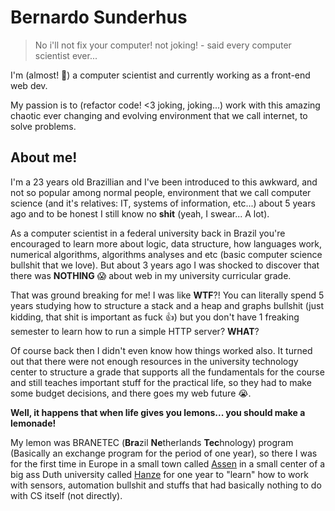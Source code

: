 # Bernardo Sunderhus
> No i'll not fix your computer! not joking! - said every computer scientist ever...

I'm (almost! :pray:) a computer scientist and currently working as a front-end web dev.

My passion is to (refactor code! <3 joking, joking...) work with this amazing chaotic ever changing and evolving environment that we call internet, to solve problems.

## About me!

  I'm a 23 years old Brazillian and I've been introduced to this awkward, and not so popular among normal people, environment that we call computer science (and it's relatives: IT, systems of information, etc...) about 5 years ago and to be honest I still know no **shit** (yeah, I swear... A lot).

  As a computer scientist in a federal university back in Brazil you're encouraged to learn more about logic, data structure, how languages work, numerical algorithms, algorithms analyses and etc (basic computer science bullshit that we love). But about 3 years ago I was shocked to discover that there was **NOTHING** :scream: about web in my university curricular grade.

  That was ground breaking for me! I was like __WTF__?! You can literally spend 5 years studying how to structure a stack and a heap and graphs bullshit (just kidding, that shit is important as fuck :+1:) but you don't have 1 freaking semester to learn how to run a simple HTTP server? **WHAT**?

  Of course back then I didn't even know how things worked also. It turned out that there were not enough resources in the university technology center to structure a grade that supports all the fundamentals for the course and still teaches important stuff for the practical life, so they had to make some budget decisions, and there goes my web future :sob:.
  
  **Well, it happens that when life gives you lemons... you should make a lemonade!**
  
  My lemon was BRANETEC (**Bra**zil **Ne**therlands **Tec**hnology) program (Basically an exchange program for the period of one year), so there I was for the first time in Europe in a small town called [Assen](https://en.wikipedia.org/wiki/Assen) in a small center of a big ass Duth university called [Hanze](https://www.hanze.nl/eng) for one year to "learn" how to work with sensors, automation bullshit and stuffs that had basically nothing to do with CS itself (not directly).
